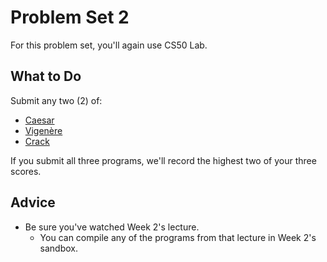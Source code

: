 # Problem Set 2

For this problem set, you'll again use CS50 Lab.

## What to Do

Submit any two (2) of:

* [Caesar](https://lab.cs50.io/cs50/labs/2018/fall/caesar/)
* [Vigenère](https://lab.cs50.io/cs50/labs/2018/fall/vigenere/)
* [Crack](https://lab.cs50.io/cs50/labs/2018/fall/crack/)

If you submit all three programs, we'll record the highest two of your three scores.

## Advice 

* Be sure you've watched Week 2's lecture.
  * You can compile any of the programs from that lecture in Week 2's sandbox.
